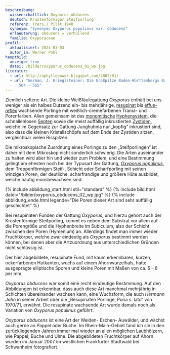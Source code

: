 ```yaml
---
beschreibung:
  wissenschaftlich: Oxyporus obducens
  deutsch: Krustenförmiger Steifporling
  referenz: (Pers.) Pilát 1940
  synonym: "Synonym: Oxyporus populinus var. obducens"
  erlaeuterung: obducens = verhüllend
  familie: Oxyporaceae
profil:
  aktualisiert: 2024-03-03
  autor_in: Werner Pohl
hauptbild:
  anzeige: true
  datei: /bilder/oxyporus_obducens_01_wp.jpg
literatur:
  - url: http://aphyllopower.blogspot.com/2007/01/
  - url: "German. J. Krieglsteiner: Die Großpilze Baden-Württembergs Band 1, Seite
      564 - 565"
---
```

Ziemlich seltene Art. Die kleine Weißfäulegattung *Oxyporus* enthält bei uns weniger als ein halbes Dutzend ein- bis mehrjährige, [resupinat](resupinat "Glossar") bis [effus-reflex](effus-reflex "Glossar") wachsende Porlinge mit weißlich-cremefarbenen Trama- und Porenfarben. Allen gemeinsam ist das [monomitische](monomitisch "Glossar") [Hyphensystem](Hyphen "Glossar"), die schnallenlosen [Septen](Septen "Glossar") sowie die meist auffällig inkrustierten [Zystiden](Zystiden "Glossar"), welche im Gegensatz zur Gattung Junghuhnia nur „kopfig“ inkrustiert sind, also dass die kleinen Kristallschöpfe auf dem Ende der Zystiden sitzen, vergleichbar vielen Risspilzen.

Die mikroskopische Zuordnung eines Porlings zu den „Steifporlingen“ ist daher mit dem Mikroskop nicht sonderlich schwierig. Die Arten auseinander zu halten wird aber hin und wieder zum Problem, und eine Bestimmung gelingt am ehesten noch bei der Typusart der Gattung, *[Oxyporus populinus](/pilze/oxyporus-populinus-treppenförmiger-steifporling)*, dem Treppenförmigen Steif-, Schicht oder Scharfporling mit seinen winzigen Poren, der deutliche, scharfrandige und größere Hüte ausbildet, welche häufig moosbewachsen sind.

{% include abbildung_start.html stil="standard" %}
{% include bild.html datei="/bilder/oxyporus_obducens_02_wp.jpg" %}
{% include abbildung_ende.html legende="Die Poren dieser Art sind sehr auffällig geschichtet" %}

Bei resupinaten Funden der Gattung *Oxyporus*, und hierzu gehört auch der Krustenförmige Steifporling, kommt es neben dem Substrat vor allem auf die Porengröße und die Hyphenbreite im Subiculum, also der Schicht zwischen den Poren (Hymenium) an. Allerdings findet man immer wieder Fruchtkörper, welche zwar eindeutig als *Oxyporus* bestimmt werden können, bei denen aber die Artzuordnung aus unterschiedlichen Gründen nicht schlüssig ist.

Der hier abgebildete, resupinate Fund, mit kaum erkennbaren, kurzen, ockerfarbenen Hutkanten, wuchs auf einem Ahornwurzelhals, hatte ausgeprägte elliptische Sporen und kleine Poren mit Maßen von ca. 5 – 6 per mm.

*Oxyporus obducens* war somit eine recht eindeutige Bestimmung. Auf den Abbildungen ist erkennbar, dass auch diese Art manchmal mehrjährig in Schichten übereinander wachsen kann, eine Wuchsform, die auch *Hermann Jahn* in seiner Arbeit über die „Resupinaten Porlinge, Poria s. lato“ von 1970/71, erwähnt. Die resupinate wachsende Art wurde damals noch als Variation von *Oxyporus populinus* geführt.

*Oxyporus obducens* ist eine Art der Weiden- Eschen- Auwälder, und wächst auch gerne an Pappel oder Buche. Im Rhein-Main-Gebiet fand ich sie in den zurückliegenden Jahren immer mal wieder an allen möglichen Laubhölzern, wie Pappel, Buche und Ulme. Die abgebildeten Fruchtkörper auf Ahorn wurden im Januar 2007 im westlichen Frankfurter Stadtwald bei Schwanheim fotografiert.